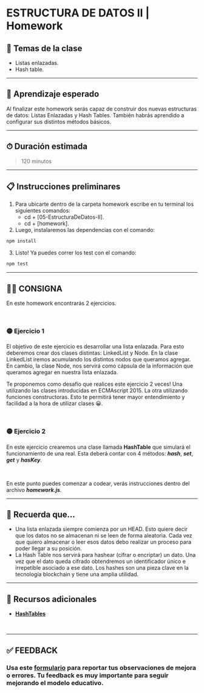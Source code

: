 # ESTRUCTURA DE DATOS II | Homework

## 📒 Temas de la clase

-  Listas enlazadas.
-  Hash table.

---

## 👀 Aprendizaje esperado

Al finalizar este homework serás capaz de construir dos nuevas estructuras de datos: Listas Enlazadas y Hash Tables. También habrás aprendido a configurar sus distintos métodos básicos.

---

## ⏱ Duración estimada

> 120 minutos

---

## 📋 Instrucciones preliminares

1. Para ubicarte dentro de la carpeta homework escribe en tu terminal los siguientes comandos:
   -  cd + [05-EstructuraDeDatos-II].
   -  cd + [homework].
2. Luego, instalaremos las dependencias con el comando:

```javascript
npm install
```

3. Listo! Ya puedes correr los test con el comando:

```javascript
npm test
```

---

## 👩‍💻 **CONSIGNA**

En este homework encontrarás 2 ejercicios.

</br >

### 🟡 **Ejercicio 1**

El objetivo de este ejercicio es desarrollar una lista enlazada. Para esto deberemos crear dos clases distintas: LinkedList y Node. En la clase LinkedList iremos acumulando los distintos nodos que queramos agregar. En cambio, la clase Node, nos servirá como cápsula de la información que queramos agregar en nuestra lista enlazada.

Te proponemos como desafío que realices este ejercicio 2 veces! Una utilizando las clases introducidas en ECMAscript 2015. La otra utilizando funciones constructoras. Esto te permitirá tener mayor entendimiento y facilidad a la hora de utilizar clases 😀.

</br >

### 🟡 **Ejercicio 2**

En este ejercicio crearemos una clase llamada **HashTable** que simulará el funcionamiento de una real. Esta deberá contar con 4 métodos: _**hash**_, **_set_**, **_get_** y **_hasKey_**.

</br >

En este punto puedes comenzar a codear, verás instrucciones dentro del archivo _**homework.js**_.

---

## 🧠 Recuerda que...

-  Una lista enlazada siempre comienza por un HEAD. Esto quiere decir que los datos no se almacenan ni se leen de forma aleatoria. Cada vez que quiero almacenar o leer esos datos debo realizar un proceso para poder llegar a su posición.
-  La Hash Table nos servirá para hashear (cifrar o encriptar) un dato. Una vez que el dato queda cifrado obtendremos un identificador único e irrepetible asociado a ese dato. Los hashes son una pieza clave en la tecnología blockchain y tiene una amplia utilidad.

---

## 🔎 Recursos adicionales

-  **[HashTables](https://www.youtube.com/watch?v=9tZsDJ3JBUA)**

</br >

---

## **✅ FEEDBACK**

### Usa este [**formulario**](https://docs.google.com/forms/d/e/1FAIpQLSe1MybH_Y-xcp1RP0jKPLndLdJYg8cwyHkSb9MwSrEjoxyzWg/viewform) para reportar tus observaciones de mejora o errores. Tu feedback es muy importante para seguir mejorando el modelo educativo.
